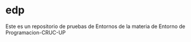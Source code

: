 # edp
Este es un repositorio de pruebas de Entornos de la materia de Entorno de Programacion-CRUC-UP
